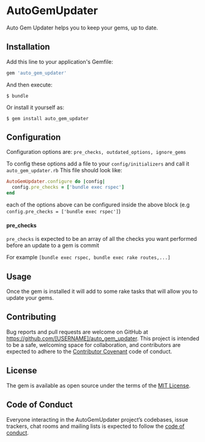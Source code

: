 # AutoGemUpdater

Auto Gem Updater helps you to keep your gems, up to date.

## Installation

Add this line to your application's Gemfile:

```ruby
gem 'auto_gem_updater'
```

And then execute:

    $ bundle

Or install it yourself as:

    $ gem install auto_gem_updater

## Configuration

Configuration options are: `pre_checks, outdated_options, ignore_gems`

To config these options add a file to your `config/initializers` and call it `auto_gem_updater.rb`
This file should look like:
```ruby
AutoGemUpdater.configure do |config|
  config.pre_checks = ['bundle exec rspec']
end
```
each of the options above can be configured inside the above block (e.g `config.pre_checks = ['bundle exec rspec']`)

#### pre_checks
`pre_checks` is expected to be an array of all the checks you want performed before an update to a gem is commit 

For example `[bundle exec rspec, bundle exec rake routes,...]`

## Usage

Once the gem is installed it will add to some rake tasks that will allow you to update your gems.


## Contributing

Bug reports and pull requests are welcome on GitHub at https://github.com/[USERNAME]/auto_gem_updater. This project is intended to be a safe, welcoming space for collaboration, and contributors are expected to adhere to the [Contributor Covenant](http://contributor-covenant.org) code of conduct.

## License

The gem is available as open source under the terms of the [MIT License](https://opensource.org/licenses/MIT).

## Code of Conduct

Everyone interacting in the AutoGemUpdater project’s codebases, issue trackers, chat rooms and mailing lists is expected to follow the [code of conduct](https://github.com/[USERNAME]/auto_gem_updater/blob/master/CODE_OF_CONDUCT.md).
